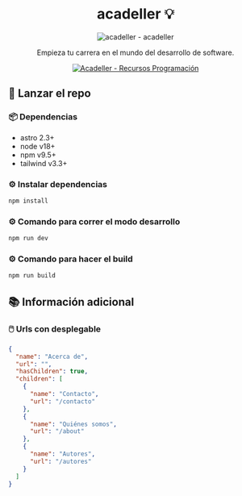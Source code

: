 <div align="center">

# acadeller 💡

![acadeller - acadeller](https://i.imgur.com/MHrqFrY.png)

<p align="center">
  Empieza tu carrera en el mundo del desarrollo de software.
</p>
<p align="center">
  <a href="https://github.com/acadeller/core">
	<img alt="Acadeller - Recursos Programación" src="https://img.shields.io/badge/Acadeller-acadeller-yellow.svg">
	  <br>
 </a>
</p>

</div>

## 🚀 Lanzar el repo

### 📦 Dependencias

- astro 2.3+
- node v18+
- npm v9.5+
- tailwind v3.3+

### ⚙️ Instalar dependencias

```bash
npm install
```

### ⚙️ Comando para correr el modo desarrollo

```bash
npm run dev
```

### ⚙️ Comando para hacer el build

```bash
npm run build
```

## 📚 Información adicional

### 🖱️ Urls con desplegable

```json
{
  "name": "Acerca de",
  "url": "",
  "hasChildren": true,
  "children": [
    {
      "name": "Contacto",
      "url": "/contacto"
    },
    {
      "name": "Quiénes somos",
      "url": "/about"
    },
    {
      "name": "Autores",
      "url": "/autores"
    }
  ]
}
```
